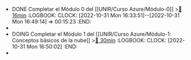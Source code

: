 - DONE Completar el Módulo 0 del [[UNIR/Curso Azure/Módulo-0]] >[🍅 16min](#agenda-pomo://?t=p-1667230439472-920)
  :LOGBOOK:
  CLOCK: [2022-10-31 Mon 16:33:51]--[2022-10-31 Mon 16:49:14] =>  00:15:23
  :END:
-
- DOING Completar el Módulo 1 del [[UNIR/Curso Azure/Módulo-1: Conceptos básicos de la nube]] >[🍅 30min](#agenda-pomo://?t=f-1667231412283-1800)
  :LOGBOOK:
  CLOCK: [2022-10-31 Mon 16:50:02]
  :END:
-